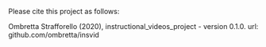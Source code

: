 Please cite this project as follows:

Ombretta Strafforello (2020),  instructional_videos_project - version 0.1.0. url: github.com/ombretta/insvid
